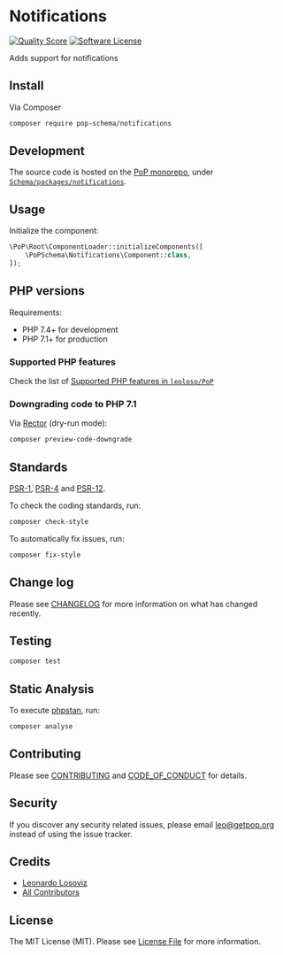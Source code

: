 # Notifications

<!-- [![Build Status][ico-travis]][link-travis] -->
[![Quality Score][ico-code-quality]][link-code-quality]
[![Software License][ico-license]](LICENSE.md)

<!--
[![Latest Version on Packagist][ico-version]][link-packagist]
[![Coverage Status][ico-scrutinizer]][link-scrutinizer]
[![Total Downloads][ico-downloads]][link-downloads]
-->

Adds support for notifications

## Install

Via Composer

``` bash
composer require pop-schema/notifications
```

## Development

The source code is hosted on the [PoP monorepo](https://github.com/leoloso/PoP), under [`Schema/packages/notifications`](https://github.com/leoloso/PoP/tree/master/layers/Schema/packages/notifications).

## Usage

Initialize the component:

``` php
\PoP\Root\ComponentLoader::initializeComponents([
    \PoPSchema\Notifications\Component::class,
]);
```

## PHP versions

Requirements:

- PHP 7.4+ for development
- PHP 7.1+ for production

### Supported PHP features

Check the list of [Supported PHP features in `leoloso/PoP`](https://github.com/leoloso/PoP/#supported-php-features)

### Downgrading code to PHP 7.1

Via [Rector](https://github.com/rectorphp/rector) (dry-run mode):

```bash
composer preview-code-downgrade
```

## Standards

[PSR-1](https://www.php-fig.org/psr/psr-1), [PSR-4](https://www.php-fig.org/psr/psr-4) and [PSR-12](https://www.php-fig.org/psr/psr-12).

To check the coding standards, run:

``` bash
composer check-style
```

To automatically fix issues, run:

``` bash
composer fix-style
```

## Change log

Please see [CHANGELOG](CHANGELOG.md) for more information on what has changed recently.

## Testing

``` bash
composer test
```

## Static Analysis

To execute [phpstan](https://github.com/phpstan/phpstan), run:

``` bash
composer analyse
```

## Contributing

Please see [CONTRIBUTING](CONTRIBUTING.md) and [CODE_OF_CONDUCT](CODE_OF_CONDUCT.md) for details.

## Security

If you discover any security related issues, please email leo@getpop.org instead of using the issue tracker.

## Credits

- [Leonardo Losoviz][link-author]
- [All Contributors][link-contributors]

## License

The MIT License (MIT). Please see [License File](LICENSE.md) for more information.

[ico-version]: https://img.shields.io/packagist/v/pop-schema/notifications.svg?style=flat-square
[ico-license]: https://img.shields.io/badge/license-MIT-brightgreen.svg?style=flat-square
[ico-travis]: https://img.shields.io/travis/pop-schema/notifications/master.svg?style=flat-square
[ico-scrutinizer]: https://img.shields.io/scrutinizer/coverage/g/pop-schema/notifications.svg?style=flat-square
[ico-code-quality]: https://img.shields.io/scrutinizer/g/pop-schema/notifications.svg?style=flat-square
[ico-downloads]: https://img.shields.io/packagist/dt/pop-schema/notifications.svg?style=flat-square

[link-packagist]: https://packagist.org/packages/pop-schema/notifications
[link-travis]: https://travis-ci.org/pop-schema/notifications
[link-scrutinizer]: https://scrutinizer-ci.com/g/pop-schema/notifications/code-structure
[link-code-quality]: https://scrutinizer-ci.com/g/pop-schema/notifications
[link-downloads]: https://packagist.org/packages/pop-schema/notifications
[link-author]: https://github.com/leoloso
[link-contributors]: ../../../../../../contributors
